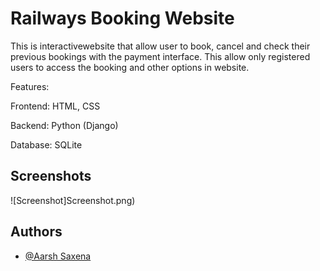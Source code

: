 
# Railways Booking Website


This is interactivewebsite that allow user to book, cancel and check their previous bookings with the payment interface. This allow only registered users to access the booking and other options in website.

Features:

Frontend: HTML, CSS

Backend: Python (Django)

Database: SQLite

## Screenshots

![Screenshot]Screenshot.png)


## Authors

- [@Aarsh Saxena](https://www.linkedin.com/in/aarshsaxena/)

